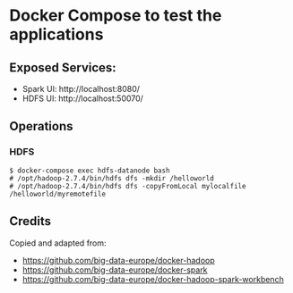 # Docker Compose to test the applications

## Exposed Services:

 - Spark UI: http://localhost:8080/
 - HDFS UI: http://localhost:50070/

## Operations

### HDFS

```
$ docker-compose exec hdfs-datanode bash
# /opt/hadoop-2.7.4/bin/hdfs dfs -mkdir /helloworld
# /opt/hadoop-2.7.4/bin/hdfs dfs -copyFromLocal mylocalfile /helloworld/myremotefile
```

## Credits

Copied and adapted from:

 - https://github.com/big-data-europe/docker-hadoop
 - https://github.com/big-data-europe/docker-spark
 - https://github.com/big-data-europe/docker-hadoop-spark-workbench
